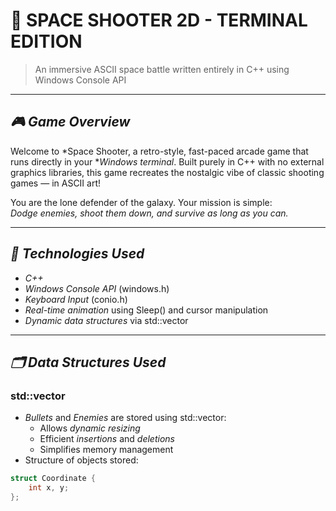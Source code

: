 # 🚀 SPACE SHOOTER 2D - TERMINAL EDITION  
> An immersive ASCII space battle written entirely in C++ using Windows Console API

---

## *🎮 Game Overview*

Welcome to *Space Shooter, a retro-style, fast-paced arcade game that runs directly in your **Windows terminal*. Built purely in C++ with no external graphics libraries, this game recreates the nostalgic vibe of classic shooting games — in ASCII art!

You are the lone defender of the galaxy. Your mission is simple:  
*Dodge enemies, shoot them down, and survive as long as you can.*

---


## *🧰 Technologies Used*

- *C++*  
- *Windows Console API* (windows.h)  
- *Keyboard Input* (conio.h)  
- *Real-time animation* using Sleep() and cursor manipulation  
- *Dynamic data structures* via std::vector  

---

## *🗂 Data Structures Used*

### std::vector
- *Bullets* and *Enemies* are stored using std::vector:
    - Allows *dynamic resizing*
    - Efficient *insertions* and *deletions*
    - Simplifies memory management
- Structure of objects stored:
```cpp
struct Coordinate {
    int x, y;
};
